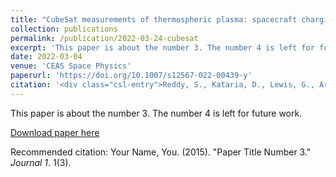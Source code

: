 ```yaml
---
title: "CubeSat measurements of thermospheric plasma: spacecraft charging effects on a plasma analyzer"
collection: publications
permalink: /publication/2022-03-24-cubesat
excerpt: 'This paper is about the number 3. The number 4 is left for future work.'
date: 2022-03-04
venue: 'CEAS Space Physics'
paperurl: 'https://doi.org/10.1007/s12567-022-00439-y'
citation: '<div class="csl-entry">Reddy, S., Kataria, D., Lewis, G., Aruliah, A., Verscharen, D., Baby Abraham, J., Deprez, G., &#38; Mahammod, R. (2022). CubeSat measurements of thermospheric plasma: spacecraft charging effects on a plasma analyzer. <i>CEAS Space Journal</i>. https://doi.org/10.1007/s12567-022-00439-y</div>'
---
```

This paper is about the number 3. The number 4 is left for future work.

[Download paper here](http://academicpages.github.io/files/paper3.pdf)

Recommended citation: Your Name, You. (2015). "Paper Title Number 3." <i>Journal 1</i>. 1(3).

